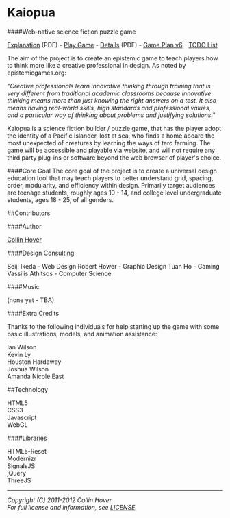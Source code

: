 ﻿Kaiopua
========

####Web-native science fiction puzzle game

[Explanation](https://github.com/downloads/collinhover/kaiopua/kaiopua_presentation_overview.pdf) (PDF) - [Play Game](http://collinhover.github.com/kaiopua) - [Details](https://github.com/downloads/collinhover/kaiopua/kaiopua_book_core_web.pdf) (PDF) - [Game Plan v6](https://github.com/collinhover/kaiopua/blob/master/plans/README.md "Game Plan v6") - [TODO List](https://github.com/collinhover/kaiopua/blob/master/TODO.md)

The aim of the project is to create an epistemic game to teach players how to think more like a creative professional in design. As noted by epistemicgames.org:

*"Creative professionals learn innovative thinking through training that is very different from traditional academic classrooms because innovative thinking means more than just knowing the right answers on a test. It also means having real-world skills, high standards and professional values, and a particular way of thinking about problems and justifying solutions."*

Kaiopua is a science fiction builder / puzzle game, that has the player adopt the identity of a Pacific Islander, lost at sea, who finds a home aboard the most unexpected of creatures by learning the ways of taro farming. The game will be accessible and playable via website, and will not require any third party plug-ins or software beyond the web browser of player's choice.

####Core Goal
The core goal of the project is to create a universal design education tool that may teach players to better understand grid, spacing, order, modularity, and efficiency within design. Primarily target audiences are teenage students, roughly ages 10 - 14, and college level undergraduate students, ages 18 - 25, of all genders.

##Contributors

####Author

[Collin Hover](http://collinhover.com "Collin Hover")

####Design Consulting

Seiji Ikeda - Web Design
Robert Hower - Graphic Design 
Tuan Ho - Gaming
Vassilis Athitsos - Computer Science
  
####Music
  
(none yet - TBA)  
  
####Extra Credits
  
Thanks to the following individuals for help starting up the game with some basic illustrations, models, and animation assistance:
  
Ian Wilson  
Kevin Ly  
Houston Hardaway  
Joshua Wilson   
Amanda Nicole East 
  
##Technology
  
HTML5  
CSS3  
Javascript  
WebGL  

####Libraries
  
HTML5-Reset  
Modernizr  
SignalsJS  
jQuery  
ThreeJS  

---
  
*Copyright (C) 2011-2012 Collin Hover*  
*For full license and information, see [LICENSE](https://github.com/collinhover/kaiopua/blob/master/LICENSE).*  
